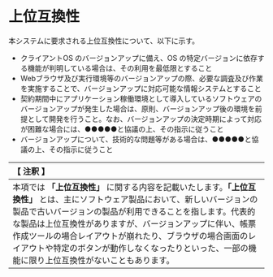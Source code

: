 # 上位互換性
本システムに要求される上位互換性について、以下に示す。

* クライアントOS のバージョンアップに備え、OS の特定バージョンに依存する機能が判明している場合は、その利用を最低限とすること
* Webブラウザ及び実行環境等のバージョンアップの際、必要な調査及び作業を実施することで、バージョンアップに対応可能な情報システムとすること
* 契約期間中にアプリケーション稼働環境として導入しているソフトウェアのバージョンアップが発生した場合は、原則、バージョンアップ後の環境を前提として開発を行うこと。なお、バージョンアップの決定時期によって対応が困難な場合には、●●●●●と協議の上、その指示に従うこと
* バージョンアップについて、技術的な問題等がある場合は、●●●●●と協議の上、その指示に従うこと

|【 注釈 】|
|:---|
|本項では **「上位互換性」** に関する内容を記載いたします。**「上位互換性」** とは、主にソフトウェア製品において、新しいバージョンの製品で古いバージョンの製品が利用できることを指します。代表的な製品は上位互換性がありますが、バージョンアップに伴い、帳票作成ツールの場合レイアウトが崩れたり、ブラウザの場合画面のレイアウトや特定のボタンが動作しなくなったりといった、一部の機能に限り上位互換性がないこともあります。|
